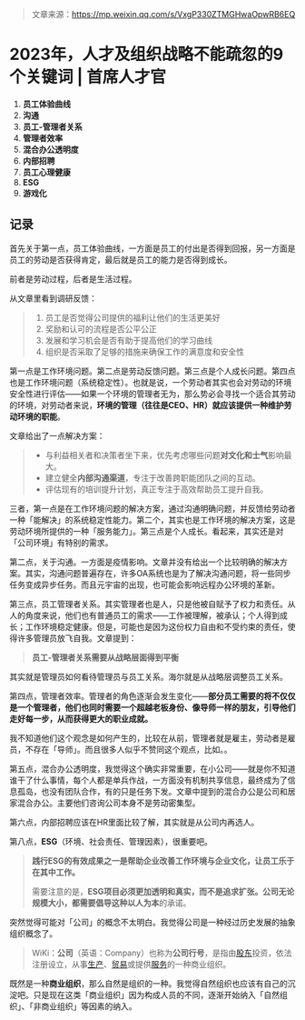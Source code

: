 > 文章来源：https://mp.weixin.qq.com/s/VxgP330ZTMGHwaOpwRB6EQ

# 2023年，人才及组织战略不能疏忽的9个关键词 | 首席人才官

1. **员工体验曲线**
2. **沟通**
3. **员工-管理者关系**
4. **管理者效率**
5. **混合办公透明度**
6. **内部招聘**
7. **员工心理健康**
8. **ESG**
9. **游戏化**



## 记录

首先关于第一点，员工体验曲线，一方面是员工的付出是否得到回报，另一方面是员工的劳动是否获得肯定，最后就是员工的能力是否得到成长。

前者是劳动过程，后者是生活过程。

从文章里看到调研反馈：

> 1. 员工是否觉得公司提供的福利让他们的生活更美好
> 2. 奖励和认可的流程是否公平公正
> 3. 发展和学习机会是否有助于提高他们的学习曲线
> 4. 组织是否采取了足够的措施来确保工作的满意度和安全性

第一点是工作环境问题。第二点是劳动反馈问题。第三点是个人成长问题。第四点也是工作环境问题（系统稳定性）。也就是说，一个劳动者其实也会对劳动的环境安全性进行评估——如果一个环境的管理者无为，那么势必会寻找一个适合其劳动的环境，对劳动者来说，**环境的管理（往往是CEO、HR）就应该提供一种维护劳动环境的职能**。

文章给出了一点解决方案：

> - 与利益相关者和决策者坐下来，优先考虑哪些问题**对文化和士气**影响最大。
> - 建立健全**内部沟通渠道**，专注于改善跨职能团队之间的互动。
> - 评估现有的培训提升计划，真正专注于高效帮助员工提升自我。

三者，第一点是在工作环境问题的解决方案，通过沟通明确问题，并反馈给劳动者一种「能解决」的系统稳定性能力。第二个，其实也是工作环境的解决方案，这是劳动环境所提供的一种「服务能力」。第三点是个人成长。看起来，其实还是对「公司环境」有特别的需求。



第二点，关于沟通。一方面是疫情影响。文章并没有给出一个比较明确的解决方案。其实，沟通问题普遍存在，许多OA系统也是为了解决沟通问题，将一些同步任务变成异步任务。而且元宇宙的出现，也可能会影响远程办公环境的革新。



第三点，员工管理者关系。其实管理者也是人，只是他被自赋予了权力和责任。从人的角度来说，他们也有普通员工的需求——工作被理解，被承认；个人得到成长；工作环境稳定健康。但是，可能也是因为这份权力自由和不受约束的责任，使得许多管理员放飞自我。文章提到：

> **员工-管理者关系需要从战略层面得到平衡**

其实就是管理员如何看待管理员与员工关系。海尔就是从战略层调整员工关系。



第四点，管理者效率。管理者的角色逐渐会发生变化——**部分员工需要的将不仅仅是一个管理者，他们也同时需要一个超越老板身份、像导师一样的朋友，引导他们走好每一步，从而获得更大的职业成就。**

我不知道他们这个观念是如何产生的，比较在从前，管理者就是雇主，劳动者是雇员，不存在「导师」。而且很多人似乎不赞同这个观点，比如。。



第五点，混合办公透明度，我觉得这个确实非常重要，在小公司——就是你不知道谁干了什么事情，每个人都是单兵作战，一方面没有机制共享信息，最终成为了信息孤岛，也没有团队合作，有的只是任务下发。文章中提到的混合办公是公司和居家混合办公。主要他们咨询公司本身不是劳动密集型。



第六点，内部招聘应该在HR里面比较了解，其实就是从公司内再选人。



第八点，**ESG**（环境、社会责任、管理因素），很重要吧。

> **践行ESG的有效成果之一是帮助企业改善工作环境与企业文化，让员工乐于在其中工作。**
>
> 需要注意的是，**ESG项目必须更加透明和真实，而不是追求扩张。**公司无论规模大小，都需要倡导这种**以人为本**的承诺。



突然觉得可能对「公司」的概念不太明白。我觉得公司是一种经过历史发展的抽象组织概念了。

> WiKi：**公司**（英语：Company）也称为**公司行号**，是指由[股东](https://zh.wikipedia.org/wiki/股东)投资，依法注册设立，从事[生产](https://zh.wikipedia.org/wiki/生產)、[贸易](https://zh.wikipedia.org/wiki/貿易)或提供[服务](https://zh.wikipedia.org/wiki/服務)的一种商业组织。

既然是一种**商业组织**，那么自然是组织的一种。我觉得自然组织也应该有自己的沉淀吧。只是现在这类「商业组织」因为构成人员的不同，逐渐开始纳入「自然组织」、「非商业组织」等因素的纳入。